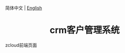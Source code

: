 简体中文 | [English](./README.en-US.md)

<h1 align="center">crm客户管理系统</h1>
zcloud前端页面
<div align="center">

